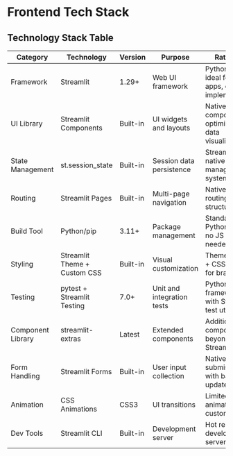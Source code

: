 # Frontend Tech Stack

## Technology Stack Table

| Category | Technology | Version | Purpose | Rationale |
|----------|------------|---------|---------|-----------|
| Framework | Streamlit | 1.29+ | Web UI framework | Python-native, ideal for data apps, existing implementation |
| UI Library | Streamlit Components | Built-in | UI widgets and layouts | Native components optimized for data visualization |
| State Management | st.session_state | Built-in | Session data persistence | Streamlit's native state management system |
| Routing | Streamlit Pages | Built-in | Multi-page navigation | Native page routing via file structure |
| Build Tool | Python/pip | 3.11+ | Package management | Standard Python tooling, no JS bundler needed |
| Styling | Streamlit Theme + Custom CSS | Built-in | Visual customization | Theme config + CSS injection for branding |
| Testing | pytest + Streamlit Testing | 7.0+ | Unit and integration tests | Python testing framework with Streamlit test utilities |
| Component Library | streamlit-extras | Latest | Extended components | Additional UI components beyond core Streamlit |
| Form Handling | Streamlit Forms | Built-in | User input collection | Native form submission with batched updates |
| Animation | CSS Animations | CSS3 | UI transitions | Limited animation via custom CSS |
| Dev Tools | Streamlit CLI | Built-in | Development server | Hot reload development server |
